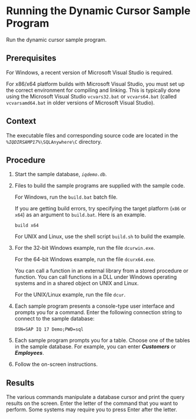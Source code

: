 <!-- loio3bd302a16c5f1014aee6c1e19bbdde96 -->

# Running the Dynamic Cursor Sample Program

Run the dynamic cursor sample program.



## Prerequisites

For Windows, a recent version of Microsoft Visual Studio is required.

For x86/x64 platform builds with Microsoft Visual Studio, you must set up the correct environment for compiling and linking. This is typically done using the Microsoft Visual Studio `vcvars32.bat` or `vcvars64.bat` \(called `vcvarsamd64.bat` in older versions of Microsoft Visual Studio\).



## Context

The executable files and corresponding source code are located in the <code><i>%IQDIRSAMP17%</i>\SQLAnywhere\C</code> directory.



## Procedure

1.  Start the sample database, <code><i>iqdemo.db</i></code>.

2.  Files to build the sample programs are supplied with the sample code.

    For Windows, run the `build.bat` batch file.

    If you are getting build errors, try specifying the target platform \(`x86` or `x64`\) as an argument to `build.bat`. Here is an example.

    ```
    build x64
    ```

    For UNIX and Linux, use the shell script `build.sh` to build the example.

3.  For the 32-bit Windows example, run the file `dcurwin.exe`.

    For the 64-bit Windows example, run the file `dcurx64.exe`.

    You can call a function in an external library from a stored procedure or function. You can call functions in a DLL under Windows operating systems and in a shared object on UNIX and Linux.

    For the UNIX/Linux example, run the file `dcur`.

4.  Each sample program presents a console-type user interface and prompts you for a command. Enter the following connection string to connect to the sample database:

    ```
    DSN=SAP IQ 17 Demo;PWD=sql
    ```

5.  Each sample program prompts you for a table. Choose one of the tables in the sample database. For example, you can enter ***Customers*** or ***Employees***.

6.  Follow the on-screen instructions.




## Results

The various commands manipulate a database cursor and print the query results on the screen. Enter the letter of the command that you want to perform. Some systems may require you to press Enter after the letter.

